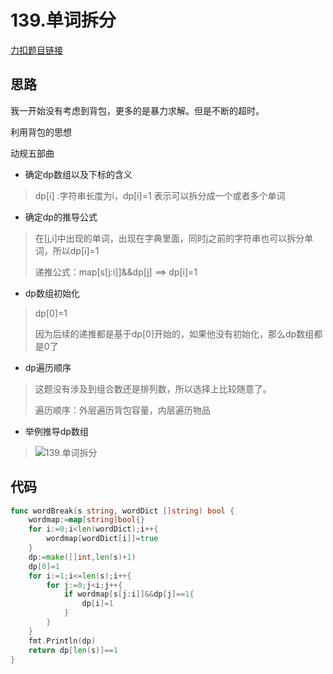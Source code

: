 # 139.单词拆分

[力扣题目链接](https://leetcode-cn.com/problems/word-break/)

## 思路

我一开始没有考虑到背包，更多的是暴力求解。但是不断的超时。

利用背包的思想

动规五部曲

* 确定dp数组以及下标的含义

> dp[i] :字符串长度为i，dp[i]=1 表示可以拆分成一个或者多个单词

* 确定dp的推导公式

> 在[j,i]中出现的单词，出现在字典里面，同时j之前的字符串也可以拆分单词，所以dp[i]=1
>
> 递推公式：map[s[j:i]]&&dp[j] ==> dp[i]=1

* dp数组初始化

> dp[0]=1
>
> 因为后续的递推都是基于dp[0]开始的，如果他没有初始化，那么dp数组都是0了

* dp遍历顺序

> 这题没有涉及到组合数还是排列数，所以选择上比较随意了。
>
> 遍历顺序：外层遍历背包容量，内层遍历物品

* 举例推导dp数组

> ![139.单词拆分](https://cdn.jsdelivr.net/gh/baici1/image-host/newimg/20211014110831.jpeg)

## 代码

```go
func wordBreak(s string, wordDict []string) bool {
    wordmap:=map[string]bool{}
    for i:=0;i<len(wordDict);i++{
        wordmap[wordDict[i]]=true
    }
    dp:=make([]int,len(s)+1)
    dp[0]=1
    for i:=1;i<=len(s);i++{
        for j:=0;j<i;j++{
            if wordmap[s[j:i]]&&dp[j]==1{
                dp[i]=1
            }
        }
    }
    fmt.Println(dp)
    return dp[len(s)]==1
}
```

